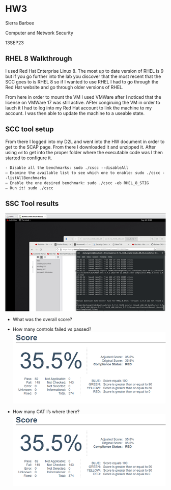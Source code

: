 # HW3

Sierra Barbee

Computer and Network Security

13SEP23

## RHEL 8 Walkthrough
I used Red Hat Enterprise Linux 8. The most up to date version of RHEL is 9 but if you go further into the lab you discover that the most recent that the SCC goes to is RHEL 8 so if I wanted to use RHEL I had to go through the Red Hat website and go through older versions of RHEL. 

From here in order to mount the VM I used VMWare after I noticed that the license on VMWare 17 was still active. AFter congiruing the VM in order to lauch it I had to log into my Red Hat account to link the machine to my account. I was then able to update the machine to a useable state.

## SCC tool setup
From there I logged into my D2L and went into the HW document in order to get to the SCAP page. From there I downloaded it and unzipped it. After using `cd` to get into the proper folder where the executable code was I then started to configure it. 
````
- Disable all the benchmarks: sudo ./cscc --disableAll
– Examine the available list to see which one to enable: sudo ./cscc --listAllBenchmarks
– Enable the one desired benchmark: sudo ./cscc -eb RHEL_8_STIG
– Run it! sudo ./cscc
````
## SSC Tool results
![Finished lab](https://github.com/DarkAngelRed/Barbee-CNS-Lab-23/blob/main/HW3/HW3_SSC.png)

- What was the overall score?
- How many controls failed vs passed?
![Score for lab results](https://github.com/DarkAngelRed/Barbee-CNS-Lab-23/blob/main/HW3/Score.PNG)

- How many CAT I’s where there?
![Sad Cats](https://github.com/DarkAngelRed/Barbee-CNS-Lab-23/blob/main/HW3/Score.PNG)
